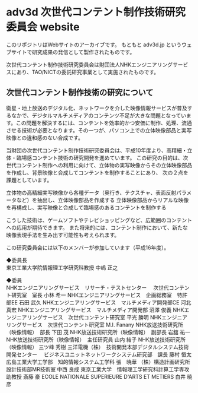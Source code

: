 # adv3d 次世代コンテント制作技術研究委員会 website

このリポジトリはWebサイトのアーカイブです。
もともと adv3d.jp というウェブサイトで研究成果の発信として製作されたものです。

次世代コンテント制作技術研究委員会は財団法人NHKエンジニアリングサービスにあり、TAO/NICTの委託研究事業として実施されたものです。

## 次世代コンテント制作技術の研究について

衛星・地上放送のデジタル化、ネットワークを介した映像情報サービスが普及するなかで、デジタルマルチメディアのコンテンツ不足が大きな問題となっています。この問題を解決するには、コンテントを効率的かつ安価に制作、処理、流通させる技術が必要となります。その一つが、パソコン上での立体映像部品と実写映像との違和感のない合成です。

当財団の次世代コンテント制作技術研究委員会は、平成10年度より、高精細・立体・臨場感コンテント技術の研究開発を進めています。 この研究の目的は、次世代コンテント制作への利用に向けて、立体物の実写映像からその立体映像部品を作成し、背景映像と合成してコンテントを制作することにあり、 次の２点を課題としています。

立体物の高精細実写映像から各種データ（奥行き、テクスチャ、表面反射パラメータなど）を抽出し、立体映像部品を作成する
立体映像部品からリアルな映像を再構成し、実写映像と合成して臨場感のあるコンテントを制作する

こうした技術は、ゲームソフトやテレビショッピングなど、広範囲のコンテントへの応用が期待できます。 また将来的には、コンテント制作において、新たな映像表現手法を生み出す可能性も考えられます。

この研究委員会には以下のメンバーが参加しています（平成16年度）。

◆委員長	 
東京工業大学院情報理工学研究科教授	中嶋 正之

◆委員	 
NHKエンジニアリングサービス　リサーチ・テストセンター
　次世代コンテント研究室　室長	小林 希一
NHKエンジニアリングサービス　企画総務室　特許部EE	石田 武久
NHKエンジニアリングサービス　マルチメディア開発部CE	河北 真宏
NHKエンジニアリングサービス　マルチメディア開発部	沼澤 俊義
NHKエンジニアリングサービス　次世代コンテント研究室	平光 勝明
NHKエンジニアリングサービス　次世代コンテント研究室	M.I. Fanany
NHK放送技術研究所（映像情報）　部長	下田 茂
NHK放送技術研究所（映像情報）　副部長	岩舘 祐一
NHK放送技術研究所（映像情報）　主任研究員	山内 結子
NHK放送技術研究所（映像情報）	三ツ峰 秀樹
三洋電機（株）　技術開発本部デジタルシステム技術開発センター
　ビジネスユニットネットワークシステム研究部　課長	藤村 恒太
広島工業大学工学部　知的情報システム工学科	張　暁華
（株）構造計画研究所　設計技術部MR技術室	中西 良成
東京工業大学　情報理工学研究科計算工学専攻　助教授	斎藤 豪
ECOLE NATIONALE SUPERIEURE D'ARTS ET METIERS	白井 暁彦
　
 
 
